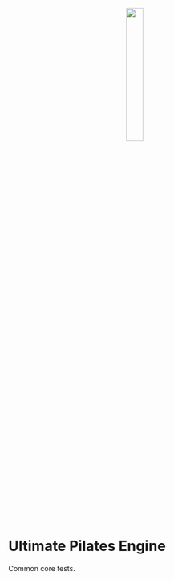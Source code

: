 <p align="center">
  <img width="26%" src="https://user-images.githubusercontent.com/22690219/119376318-78ba0180-bcc4-11eb-8160-2330db32af6b.png" />
</p>
 
# Ultimate Pilates Engine
Common core tests.

